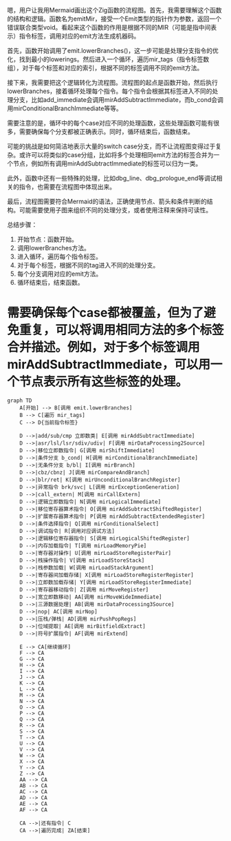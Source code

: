 嗯，用户让我用Mermaid画出这个Zig函数的流程图。首先，我需要理解这个函数的结构和逻辑。函数名为emitMir，接受一个Emit类型的指针作为参数，返回一个错误联合类型void。看起来这个函数的作用是根据不同的MIR（可能是指中间表示）指令标签，调用对应的emit方法生成机器码。

首先，函数开始调用了emit.lowerBranches()，这一步可能是处理分支指令的优化，找到最小的lowerings。然后进入一个循环，遍历mir_tags（指令标签数组），对于每个标签和对应的索引，根据不同的标签调用不同的emit方法。

接下来，我需要把这个逻辑转化为流程图。流程图的起点是函数开始，然后执行lowerBranches，接着循环处理每个指令。每个指令会根据其标签进入不同的处理分支，比如add_immediate会调用mirAddSubtractImmediate，而b_cond会调用mirConditionalBranchImmediate等等。

需要注意的是，循环中的每个case对应不同的处理函数，这些处理函数可能有很多，需要确保每个分支都被正确表示。同时，循环结束后，函数结束。

可能的挑战是如何简洁地表示大量的switch case分支，而不让流程图变得过于复杂。或许可以将类似的case分组，比如将多个处理相同emit方法的标签合并为一个节点，例如所有调用mirAddSubtractImmediate的标签可以归为一类。

此外，函数中还有一些特殊的处理，比如dbg_line、dbg_prologue_end等调试相关的指令，也需要在流程图中体现出来。

最后，流程图需要符合Mermaid的语法，正确使用节点、箭头和条件判断的结构。可能需要使用子图来组织不同的处理分支，或者使用注释来保持可读性。

总结步骤：
1. 开始节点：函数开始。
2. 调用lowerBranches方法。
3. 进入循环，遍历每个指令标签。
4. 对于每个标签，根据不同的tag进入不同的处理分支。
5. 每个分支调用对应的emit方法。
6. 循环结束后，结束函数。

需要确保每个case都被覆盖，但为了避免重复，可以将调用相同方法的多个标签合并描述。例如，对于多个标签调用mirAddSubtractImmediate，可以用一个节点表示所有这些标签的处理。
================================================
```mermaid
graph TD
    A[开始] --> B[调用 emit.lowerBranches]
    B --> C[遍历 mir_tags]
    C --> D{当前指令标签}
    
    D -->|add/sub/cmp 立即数类| E[调用 mirAddSubtractImmediate]
    D -->|asr/lsl/lsr/sdiv/udiv| F[调用 mirDataProcessing2Source]
    D -->|移位立即数指令| G[调用 mirShiftImmediate]
    D -->|条件分支 b_cond| H[调用 mirConditionalBranchImmediate]
    D -->|无条件分支 b/bl| I[调用 mirBranch]
    D -->|cbz/cbnz| J[调用 mirCompareAndBranch]
    D -->|blr/ret| K[调用 mirUnconditionalBranchRegister]
    D -->|异常指令 brk/svc| L[调用 mirExceptionGeneration]
    D -->|call_extern| M[调用 mirCallExtern]
    D -->|逻辑立即数指令| N[调用 mirLogicalImmediate]
    D -->|移位寄存器算术指令| O[调用 mirAddSubtractShiftedRegister]
    D -->|扩展寄存器算术指令| P[调用 mirAddSubtractExtendedRegister]
    D -->|条件选择指令| Q[调用 mirConditionalSelect]
    D -->|调试指令| R[调用对应调试方法]
    D -->|逻辑移位寄存器指令| S[调用 mirLogicalShiftedRegister]
    D -->|内存加载指令| T[调用 mirLoadMemoryPie]
    D -->|寄存器对操作| U[调用 mirLoadStoreRegisterPair]
    D -->|栈操作指令| V[调用 mirLoadStoreStack]
    D -->|栈参数加载| W[调用 mirLoadStackArgument]
    D -->|寄存器间加载存储| X[调用 mirLoadStoreRegisterRegister]
    D -->|立即数加载存储| Y[调用 mirLoadStoreRegisterImmediate]
    D -->|寄存器移动指令| Z[调用 mirMoveRegister]
    D -->|宽立即数移动| AA[调用 mirMoveWideImmediate]
    D -->|三源数据处理| AB[调用 mirDataProcessing3Source]
    D -->|nop| AC[调用 mirNop]
    D -->|压栈/弹栈| AD[调用 mirPushPopRegs]
    D -->|位域提取| AE[调用 mirBitfieldExtract]
    D -->|符号扩展指令| AF[调用 mirExtend]

    E --> CA[继续循环]
    F --> CA
    G --> CA
    H --> CA
    I --> CA
    J --> CA
    K --> CA
    L --> CA
    M --> CA
    N --> CA
    O --> CA
    P --> CA
    Q --> CA
    R --> CA
    S --> CA
    T --> CA
    U --> CA
    V --> CA
    W --> CA
    X --> CA
    Y --> CA
    Z --> CA
    AA --> CA
    AB --> CA
    AC --> CA
    AD --> CA
    AE --> CA
    AF --> CA

    CA -->|还有指令| C
    CA -->|遍历完成| ZA[结束]
```